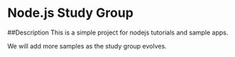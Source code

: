 # Node.js Study Group

##Description
This is a simple project for nodejs tutorials and sample apps.

We will add more samples as the study group evolves.